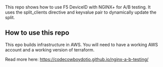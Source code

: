 This repo shows how to use F5 DeviceID with NGINX+ for A/B testing.
It uses the split_clients directive and keyvalue pair to dynamically update the split.

## How to use this repo
This epo builds infrastructure in AWS.
You will need to have a working AWS account and a working version of terraform.


Read more here: https://codecowboydotio.github.io/nginx-a-b-testing/
